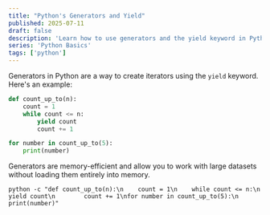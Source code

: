 ```yaml
---
title: "Python's Generators and Yield"
published: 2025-07-11
draft: false
description: 'Learn how to use generators and the yield keyword in Python for efficient iteration.'
series: 'Python Basics'
tags: ['python']
---
```


Generators in Python are a way to create iterators using the `yield` keyword. Here's an example:

```python
def count_up_to(n):
    count = 1
    while count <= n:
        yield count
        count += 1

for number in count_up_to(5):
    print(number)
```

Generators are memory-efficient and allow you to work with large datasets without loading them entirely into memory.

```shell title="Running Python Generators"
python -c "def count_up_to(n):\n    count = 1\n    while count <= n:\n        yield count\n        count += 1\nfor number in count_up_to(5):\n    print(number)"
```
